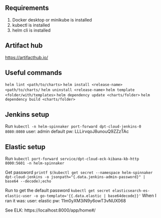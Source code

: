 ## Requirements
1. Docker desktop or minikube is installed
2. kubectl is installed
3. helm cli is installed


## Artifact hub
https://artifacthub.io/

## Useful commands
`helm lint <path/to/charts>`
`helm install <release-name> <path/to/charts/`
`helm uninstall <release-name>`
`helm template <folder/with/templates>`
`helm dependency update <charts/folder>`
`helm dependency build <charts/folder>`

## Jenkins setup
Run 
`kubectl -n helm-spinnaker port-forward dpt-cloud-jenkins-0 8080:8080`
user: admin
default pw: LLLirvqoJ8unouQ9ZZzTAc


## Elastic setup
Run
`kubectl port-forward service/dpt-cloud-eck-kibana-kb-http 8000:5601 -n helm-spinnaker`

Get password
`printf $(kubectl get secret --namespace helm-spinnaker dpt-cloud-jenkins -o jsonpath="{.data.jenkins-admin-password}" | base64 --decode);echo`

Run to get the default password
`kubectl get secret elasticsearch-es-elastic-user -o go-template='{{.data.elastic | base64decode}}'`
When I ran it was:
user: elastic
pw: 11m0yXM3iN9y6owT3vNUX068

See ELK: https://localhost:8000/app/home#/